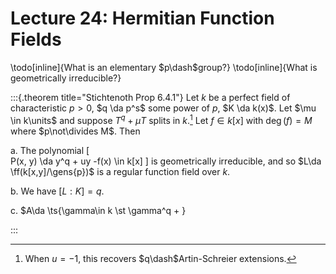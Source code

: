 # Lecture 24: Hermitian Function Fields

\todo[inline]{What is an elementary $p\dash$group?}
\todo[inline]{What is geometrically irreducible?}

:::{.theorem title="Stichtenoth Prop 6.4.1"}
Let $k$ be a perfect field of characteristic $p>0$, $q \da p^s$ some power of $p$, $K \da k(x)$.
Let $\mu \in k\units$ and suppose $T^q + \mu T$ splits in $k$.[^q_artin]
Let $f\in k[x]$ with $\deg(f) = M$ where $p\not\divides M$.
Then

a. The polynomial 
\[  
P(x, y) \da y^q + uy -f(x) \in k[x]
\]
is geometrically irreducible, and so $L\da \ff(k[x,y]/\gens{p})$ is a regular function field over $k$.

b. We have $[L: K] = q$.

c. $A\da \ts{\gamma\in k \st \gamma^q + }

[^q_artin]: When $u=-1$, this recovers $q\dash$Artin-Schreier extensions.

:::


